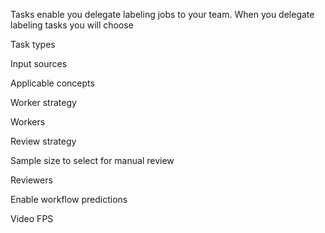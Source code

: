 Tasks enable you delegate labeling jobs to your team. When you delegate labeling tasks you will choose


Task types


Input sources


Applicable concepts


Worker strategy


Workers


Review strategy


Sample size to select for manual review


Reviewers


Enable workflow predictions


Video FPS
